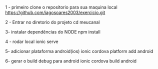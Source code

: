 1 - primeiro clone o repositorio para sua maquina local
https://github.com/iagosoares2003/exercicio.git

2 - Entrar no diretorio do projeto
cd meucanal

3- instalar dependências do NODE
npm install 

4 - rodar local
ionic serve

5- adicionar plataforma android(ios)
ionic cordova platform add android

6- gerar o build debug para android
ionic cordova build android 
